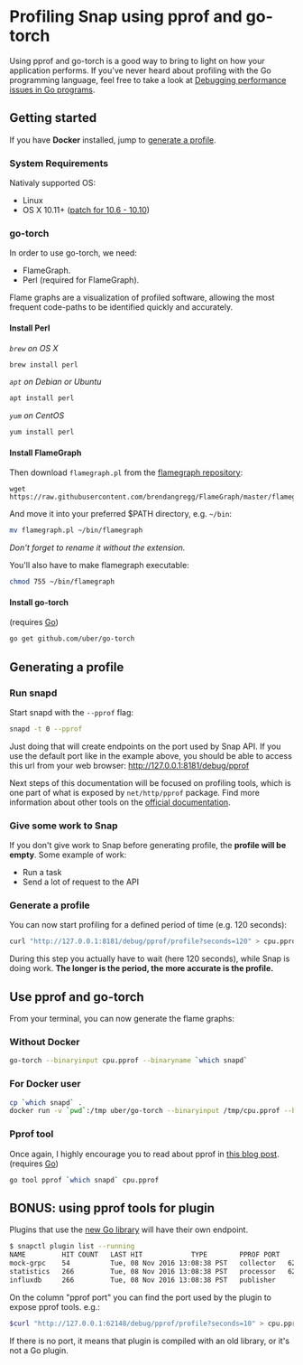 # Profiling Snap using pprof and go-torch

Using pprof and go-torch is a good way to bring to light on how your application performs. If you've never heard about profiling with the Go programming language, feel free to take a look at [Debugging performance issues in Go programs](https://software.intel.com/en-us/blogs/2014/05/10/debugging-performance-issues-in-go-programs).

## Getting started
If you have **Docker** installed, jump to [generate a profile](#generating-a-profile).

### System Requirements
Nativaly supported OS:
- Linux
- OS X 10.11+ ([patch for 10.6 - 10.10](https://github.com/rsc/pprof_mac_fix))


### go-torch
In order to use go-torch, we need:
- FlameGraph.
- Perl (required for FlameGraph).


Flame graphs are a visualization of profiled software, allowing the most frequent code-paths to be identified quickly and accurately.

#### Install Perl
*`brew` on OS X* 
```bash
brew install perl
```
*`apt` on Debian or Ubuntu* 
```bash
apt install perl
```
*`yum` on CentOS* 
```bash
yum install perl
```

#### Install FlameGraph
Then download `flamegraph.pl` from the [flamegraph repository](https://github.com/brendangregg/FlameGraph):
```
wget https://raw.githubusercontent.com/brendangregg/FlameGraph/master/flamegraph.pl
```

And move it into your preferred $PATH directory, e.g. `~/bin`:
```bash
mv flamegraph.pl ~/bin/flamegraph
```
*Don't forget to rename it without the extension.*

You'll also have to make flamegraph executable:
```bash
chmod 755 ~/bin/flamegraph
```

#### Install go-torch
(requires [Go](https://golang.org/doc/install)) 
```bash
go get github.com/uber/go-torch
```

## Generating a profile
### Run snapd
Start snapd with the `--pprof` flag:
```bash
snapd -t 0 --pprof
```

Just doing that will create endpoints on the port used by Snap API. If you use the default port like in the example above, you should be able to access this url from your web browser: http://127.0.0.1:8181/debug/pprof

Next steps of this documentation will be focused on profiling tools, which is one part of what is exposed by `net/http/pprof` package. Find more information about other tools on the [official documentation](https://golang.org/pkg/net/http/pprof/#pkg-overview).

### Give some work to Snap
If you don't give work to Snap before generating profile, the **profile will be empty**. Some example of work:
- Run a task
- Send a lot of request to the API

### Generate a profile
You can now start profiling for a defined period of time (e.g. 120 seconds):
```bash
curl "http://127.0.0.1:8181/debug/pprof/profile?seconds=120" > cpu.pprof
```

During this step you actually have to wait (here 120 seconds), while Snap is doing work. **The longer is the period, the more accurate is the profile.**

## Use pprof and go-torch
From your terminal, you can now generate the flame graphs:

### Without Docker
```bash
go-torch --binaryinput cpu.pprof --binaryname `which snapd`
```

### For Docker user
```bash
cp `which snapd` .
docker run -v `pwd`:/tmp uber/go-torch --binaryinput /tmp/cpu.pprof --binaryname /tmp/snapd -p > torch.svg
```

### Pprof tool
Once again, I highly encourage you to read about pprof in [this blog post](https://software.intel.com/en-us/blogs/2014/05/10/debugging-performance-issues-in-go-programs).
(requires [Go](https://golang.org/doc/install)) 
```bash
go tool pprof `which snapd` cpu.pprof
```

## BONUS: using pprof tools for plugin
Plugins that use the [new Go library](https://github.com/intelsdi-x/snap-plugin-lib-go/tree/master/v1/plugin) will have their own endpoint.
```bash
$ snapctl plugin list --running
NAME 		 HIT COUNT 	 LAST HIT 			 TYPE 		 PPROF PORT
mock-grpc 	 54 		 Tue, 08 Nov 2016 13:08:38 PST 	 collector 	 62143
statistics 	 266 		 Tue, 08 Nov 2016 13:08:38 PST 	 processor 	 62148
influxdb 	 266 		 Tue, 08 Nov 2016 13:08:38 PST 	 publisher
```

On the column "pprof port" you can find the port used by the plugin to expose pprof tools. e.g.:
```bash
$curl "http://127.0.0.1:62148/debug/pprof/profile?seconds=10" > cpu.pprof
```


If there is no port, it means that plugin is compiled with an old library, or it's not a Go plugin. 